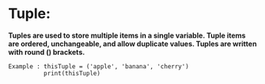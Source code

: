 # Tuple: 
**Tuples are used to store multiple items in a single variable. Tuple items are ordered, unchangeable, and allow duplicate values. Tuples are written with round () brackets.**

    Example : thisTuple = ('apple', 'banana', 'cherry')
              print(thisTuple)